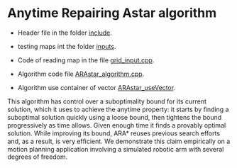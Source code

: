 # Anytime Repairing Astar algorithm

* Header file in the folder [include](./include).
 
* testing maps int the folder [inputs](./inputs).

* Code of reading map in the file [grid_input.cpp](./grid_input.cpp).

* Algorithm code file [ARAstar_algorithm.cpp](./ARAstar_algorithm.cpp).

* Algorithm use container of vector [ARAstar_useVector](./ARAstar_useVector).

This algorithm has control over a suboptimality bound for its current solution, which it uses to achieve the anytime property: it starts by ﬁnding a suboptimal solution quickly using a loose bound, then tightens the bound progressively as time allows. Given enough time it ﬁnds a provably optimal solution. While improving its bound, ARA* reuses previous search efforts and, as a result, is very efﬁcient. We demonstrate this claim empirically on a motion planning application involving a simulated robotic arm with several degrees of freedom.

